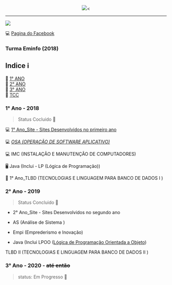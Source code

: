 
<p align="center"><img src="https://user-images.githubusercontent.com/47475949/83263593-40591380-a195-11ea-8183-d2090e8f8888.jpg"/><<hr>
<img src = "https://user-images.githubusercontent.com/47475949/83267211-43a2ce00-a19a-11ea-8dd7-ec35aa38203b.jpeg"/></p>

:computer: [Pagina do Facebook](https://www.facebook.com/etec.pedroferreiraalves.1) 

### Turma Eminfo (2018)

## Indice  ℹ
:stars: [1° ANO](#1-ano---2018)<br>
:stars: [2° ANO](#2-ano---2019)<br>
:stars: [3° ANO](#3-ano---2020---até-então)<br>
:stars: [TCC](https://github.com/Ruh-Marcondes/TCC)<br> 

###  1° Ano - 2018

> Status Cocluido :battery:

:computer: [1° Ano_Site - Sites Desenvolvidos no primeiro ano](https://github.com/Ruh-Marcondes/Etec/tree/master/1°%20Ano_Site)

:computer: <i>[OSA (OPERAÇÃO DE SOFTWARE APLICATIVO)](https://github.com/Ruh-Marcondes/Etec/tree/master/OSA)</i>

:computer: IMC (INSTALAÇÃO E MANUTENÇÃO DE COMPUTADORES)

:desktop_computer: Java (Inclui - LP (Lógica de Programação))

:floppy_disk:	 1° Ano_TLBD (TECNOLOGIAS E LINGUAGEM PARA BANCO DE DADOS I )

### 2° Ano - 2019

> Status Concluido :battery:

* 2° Ano_Site - Sites Desenvolvidos no segundo ano 

* AS (Análise de Sistema )

* Empi (Emprederismo e Inovação)

* Java (Inclui LPOO ([Lógica de Programação Orientada a Objeto]())

TLBD II   (TECNOLOGIAS E LINGUAGEM PARA BANCO DE DADOS II )

### 3° Ano - 2020 - ~~até então~~ 
> status: Em Progresso :electric_plug:
